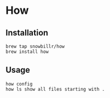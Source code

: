 # How

## Installation

```
brew tap snowbillr/how
brew install how
```

## Usage

```
how config
how ls show all files starting with .
```
